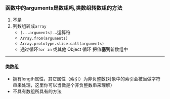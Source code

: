 ### 函数中的arguments是数组吗,类数组转数组的方法

1. 不是
2. 列数组转成`array`
	- `[...arguments]` ...运算符
	- `Array.from(arguments)`
	- `Array.prototype.slice.call(arguments)`
	- 通过循环`for in` 或其他 Object 循环 把值**塞到**新数组中

----------------------------------------------------------------

#### 类数组
- 拥有length属性，其它属性（索引）为非负整数(对象中的索引会被当做字符串来处理，这里你可以当做是个非负整数串来理解）
- 不具有数组所具有的方法